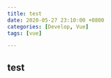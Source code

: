 ```yaml
---
title: test
date: 2020-05-27 23:10:00 +0800
categories: [Develop, Vue]
tags: [vue]

---
```


## test